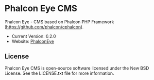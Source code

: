 Phalcon Eye CMS
=====================

Phalcon Eye - CMS based on Phalcon PHP Framework (https://github.com/phalcon/cphalcon).

* Current Version: 0.2.0
* Website: [PhalconEye](http://phalconeye.dynns.com/)

License
-------
Phalcon Eye CMS is open-source software licensed under the New BSD License. See the LICENSE.txt file for more information.
